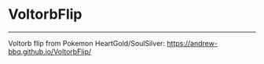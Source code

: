 # VoltorbFlip

---

Voltorb flip from Pokemon HeartGold/SoulSilver: https://andrew-bbq.github.io/VoltorbFlip/
